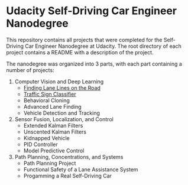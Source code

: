 ﻿# Udacity Self-Driving Car Engineer Nanodegree

This repository contains all projects that were completed for the Self-Driving Car Engineer Nanodegree at Udacity. The root directory of each project contains a README with a description of the project.

The nanodegree was organized into 3 parts, with each part containing a number of projects:

1. Computer Vision and Deep Learning
    - [Finding Lane Lines on the Road](FindingLaneLinesOnTheRoad)
    - [Traffic Sign Classifier](TrafficSignClassifier)
    - Behavioral Cloning
    - Advanced Lane Finding
    - Vehicle Detection and Tracking
2. Sensor Fusion, Localization, and Control
    - Extended Kalman Filters
    - Unscented Kalman Filters
    - Kidnapped Vehicle
    - PID Controller
    - Model Predictive Control
3. Path Planning, Concentrations, and Systems
    - Path Planning Project
    - Functional Safety of a Lane Assistance System
    - Progamming a Real Self-Driving Car
